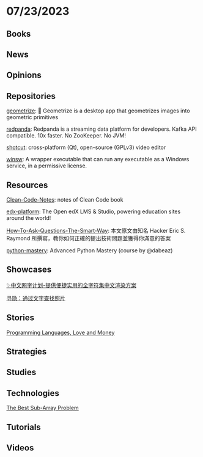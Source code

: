 # 07/23/2023

## Books

## News

## Opinions

## Repositories
[geometrize](https://github.com/Tw1ddle/geometrize): 🔳 Geometrize is a desktop app that geometrizes images into geometric primitives

[redpanda](https://github.com/redpanda-data/redpanda): Redpanda is a streaming data platform for developers. Kafka API compatible. 10x faster. No ZooKeeper. No JVM!

[shotcut](https://github.com/mltframework/shotcut): cross-platform (Qt), open-source (GPLv3) video editor

[winsw](https://github.com/winsw/winsw): A wrapper executable that can run any executable as a Windows service, in a permissive license.

## Resources
[Clean-Code-Notes](https://github.com/JuanCrg90/Clean-Code-Notes): notes of Clean Code book

[edx-platform](https://github.com/openedx/edx-platform): The Open edX LMS & Studio, powering education sites around the world!

[How-To-Ask-Questions-The-Smart-Way](https://github.com/ryanhanwu/How-To-Ask-Questions-The-Smart-Way): 本文原文由知名 Hacker Eric S. Raymond 所撰寫，教你如何正確的提出技術問題並獲得你滿意的答案

[python-mastery](https://github.com/dabeaz-course/python-mastery): Advanced Python Mastery (course by @dabeaz)

## Showcases
[✨中文网字计划-提供便捷实用的全字符集中文渲染方案](https://chinese-font.netlify.app/)

[寻隐：通过文字查找照片](https://queryable.app/)

## Stories
[Programming Languages, Love and Money](https://www.i-programmer.info/news/99-professional/16410-programming-languages-love-or-money.html)

## Strategies

## Studies

## Technologies
[The Best Sub-Array Problem](https://www.i-programmer.info/programmer-puzzles/sharpen-your-coding-skills/4690-the-best-sub-array-problem.html)

## Tutorials

## Videos
